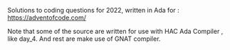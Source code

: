 Solutions to coding questions for 2022, written in Ada for : https://adventofcode.com/

Note that some of the source are written for use with HAC Ada Compiler , like day_4.
And rest are make use of GNAT compiler.
